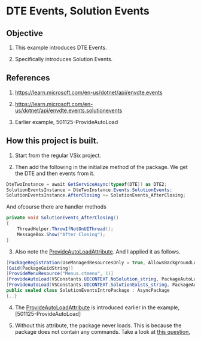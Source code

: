 # DTE Events, Solution Events

## Objective
1. This example introduces DTE Events.

2. Specifically introduces Solution Events.


## References
1. https://learn.microsoft.com/en-us/dotnet/api/envdte.events

2. https://learn.microsoft.com/en-us/dotnet/api/envdte.events.solutionevents

3. Earlier example, 501125-ProvideAutoLoad

## How this project is built.
1. Start from the regular VSix project.

2. Then add the following in the initialize method of the package. We get the DTE and then events from it.

```cs
DteTwoInstance = await GetServiceAsync(typeof(DTE)) as DTE2;
SolutionEventsInstance = DteTwoInstance.Events.SolutionEvents;
SolutionEventsInstance.AfterClosing += SolutionEvents_AfterClosing;
```
And ofcourse there are handler methods

```cs
private void SolutionEvents_AfterClosing()
{
    ThreadHelper.ThrowIfNotOnUIThread();
    MessageBox.Show("After Closing");
}
```

3. Also note the  [ProvideAutoLoadAttribute](https://learn.microsoft.com/en-us/dotnet/api/microsoft.visualstudio.shell.provideautoloadattribute). And I applied it as follows.

```cs
[PackageRegistration(UseManagedResourcesOnly = true, AllowsBackgroundLoading = true)]
[Guid(PackageGuidString)]
[ProvideMenuResource("Menus.ctmenu", 1)]
[ProvideAutoLoad(VSConstants.UICONTEXT.NoSolution_string, PackageAutoLoadFlags.BackgroundLoad)]
[ProvideAutoLoad(VSConstants.UICONTEXT.SolutionExists_string, PackageAutoLoadFlags.BackgroundLoad)]
public sealed class SolutionEventsIntroPackage : AsyncPackage
{..}
```

4. The [ProvideAutoLoadAttribute](https://learn.microsoft.com/en-us/dotnet/api/microsoft.visualstudio.shell.provideautoloadattribute) is introduced earlier in the example, [501125-ProvideAutoLoad]

5. Without this attribute, the package never loads. This is because the package does not contain any commands. Take a look at [this question.](https://github.com/microsoft/VSExtensibility/issues/272#issuecomment-1772743380) 